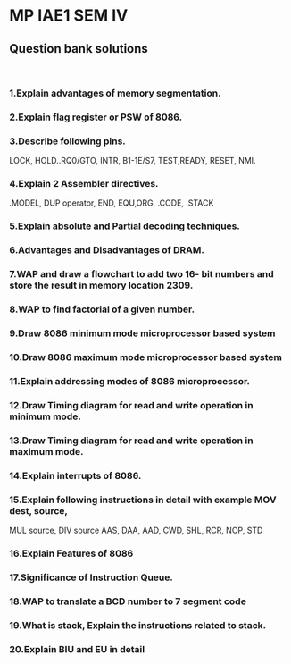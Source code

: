# MP IAE1 SEM IV 
## Question bank solutions
<br>

### 1.Explain advantages of memory segmentation.
### 2.Explain flag register or PSW of 8086.
### 3.Describe following pins.
LOCK, HOLD..RQ0/GTO, INTR, B1-1E/S7, TEST,READY, RESET, NMI.
### 4.Explain 2 Assembler directives.
.MODEL, DUP operator, END, EQU,ORG, .CODE, .STACK
### 5.Explain absolute and Partial decoding techniques.
### 6.Advantages and Disadvantages of DRAM.
### 7.WAP and draw a flowchart to add two 16- bit numbers and store the result in memory location 2309.
### 8.WAP to find factorial of a given number.
### 9.Draw 8086 minimum mode microprocessor based system
### 10.Draw 8086 maximum mode microprocessor based system
### 11.Explain addressing modes of 8086 microprocessor.
### 12.Draw Timing diagram for read and write operation in minimum mode.
### 13.Draw Timing diagram for read and write operation in maximum mode.
### 14.Explain interrupts of 8086.
### 15.Explain following instructions in detail with example MOV dest, source,
MUL source, DIV source
AAS, DAA, AAD, CWD, SHL, RCR, NOP, STD
### 16.Explain Features of 8086
### 17.Significance of Instruction Queue.
### 18.WAP to translate a BCD number to 7 segment code
### 19.What is stack, Explain the instructions related to stack.
### 20.Explain BIU and EU in detail
